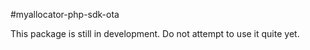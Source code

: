 #myallocator-php-sdk-ota

This package is still in development. Do not attempt to use it quite yet.
